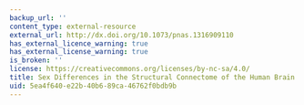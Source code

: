 ```yaml
---
backup_url: ''
content_type: external-resource
external_url: http://dx.doi.org/10.1073/pnas.1316909110
has_external_licence_warning: true
has_external_license_warning: true
is_broken: ''
license: https://creativecommons.org/licenses/by-nc-sa/4.0/
title: Sex Differences in the Structural Connectome of the Human Brain
uid: 5ea4f640-e22b-40b6-89ca-46762f0bdb9b
---
```

